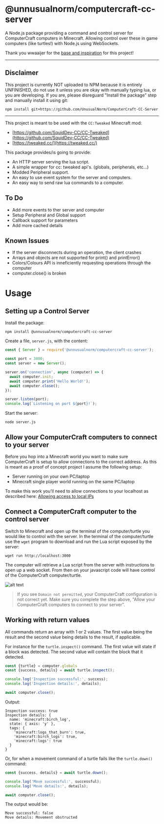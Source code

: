 # @unnusualnorm/computercraft-cc-server


A Node.js package providing a command and control server for ComputerCraft computers in Minecraft.
Allowing control over these in game computers (like turtles!) with Node.js using WebSockets.

Thank you wwaaijer for the [base and inspiration](https://github.com/wwaaijer/cc-socket-server) for this project!

---
## Disclaimer
This project is currently NOT uploaded to NPM because it is entirely UNFINISHED, do not use it unless you are okay with manually typing lua, or you are developing.
If you are, please disreguard "Install the package" step and manually install it using git:
```
npm install git+https://github.com/UnusualNorm/ComputerCraft-CC-Server
```

---

This project is meant to be used with the `CC:Tweaked` Minecraft mod:

- [https://github.com/SquidDev-CC/CC-Tweaked](https://github.com/SquidDev-CC/CC-Tweaked)
- [https://tweaked.cc/](https://tweaked.cc/)

This package provides/is going to provide:

- An HTTP server serving the lua script.
- A simple wrapper for cc: tweaked api's. (globals, peripherals, etc...)
- Modded Peripheral support.
- An easy to use event system for the server and computers.
- An easy way to send raw lua commands to a computer.

## To Do

- Add more events to ther server and computer
- Setup Peripheral and Global support
- Callback support for parameters
- Add more cached details

## Known Issues

- If the server disconnects during an operation, the client crashes
- Arrays and objects are not supported for print() and printError()
- Colors/Colours API is inneficiently requesting operations through the computer
- computer.close() is broken

# Usage

## Setting up a Control Server

Install the package:

```
npm install @unnusualnorm/computercraft-cc-server
```

Create a file, `server.js`, with the content:

```js
const { Server } = require('@unnusualnorm/computercraft-cc-server');

const port = 3000;
const server = new Server();

server.on('connection', async (computer) => {
  await computer.init;
  await computer.print('Hello World!');
  await computer.close();
});

server.listen(port);
console.log(`Listening on port ${port}!`);
```

Start the server:

```
node server.js
```

## Allow your ComputerCraft computers to connect to your server

Before you hop into a Minecraft world you want to make sure ComputerCraft is setup to allow connections to the correct address.
As this is meant as a proof of concept project I assume the following setup:

- Server running on your own PC/laptop
- Minecraft single player world running on the same PC/laptop

To make this work you'll need to allow connections to your localhost as described here:
[Allowing access to local IPs](https://github.com/SquidDev-CC/CC-Tweaked/wiki/Allowing-access-to-local-IPs)

## Connect a ComputerCraft computer to the control server

Switch to Minecraft and open up the terminal of the computer/turtle you would like to control with the server.
In the terminal of the computer/turtle use the `wget` program to download and run the Lua script exposed by the server:

```
wget run http://localhost:3000
```

The computer will retrieve a Lua script from the server with instructions to open up a web socket.
From then on your javascript code will have control of the ComputerCraft computer/turtle.

![alt text](./computer-run-example.png)

> If you see `Domain not permitted`, your ComputerCraft configuration is not correct yet.
> Make sure you complete the step above, "Allow your ComputerCraft computers to connect to your server".

## Working with return values

All commands return an array with 1 or 2 values.
The first value being the result and the second value being details to the result, if applicable.

For instance for the `turtle.inspect()` command.
The first value will state if a block was detected.
The second value will contain the block that it detected.

```js
const {turtle} = computer.globals
const {success, details} = await turtle.inspect();

console.log('Inspection successful:', success);
console.log('Inspection details:', details);

await computer.close();
```

Output:

```
Inspection success: true
Inspection details: {
  name: 'minecraft:birch_log',
  state: { axis: 'y' },
  tags: {
    'minecraft:logs_that_burn': true,
    'minecraft:birch_logs': true,
    'minecraft:logs': true
  }
}
```

Or, for when a movement command of a turtle fails like the `turtle.down()` command:

```js
const {success, details} = await turtle.down();

console.log('Move successful:', successful);
console.log('Move details:', details);

await computer.close();
```

The output would be:

```
Move successful: false
Move details: Movement obstructed
```
